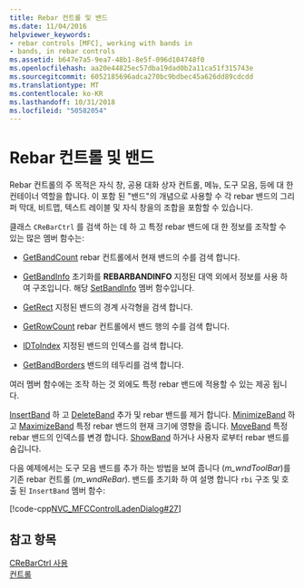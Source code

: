 ```yaml
---
title: Rebar 컨트롤 및 밴드
ms.date: 11/04/2016
helpviewer_keywords:
- rebar controls [MFC], working with bands in
- bands, in rebar controls
ms.assetid: b647e7a5-9ea7-48b1-8e5f-096d104748f0
ms.openlocfilehash: aa20e44825ec57dba19dad0b2a11ca51f315743e
ms.sourcegitcommit: 6052185696adca270bc9bdbec45a626dd89cdcdd
ms.translationtype: MT
ms.contentlocale: ko-KR
ms.lasthandoff: 10/31/2018
ms.locfileid: "50582054"
---
```

# <a name="rebar-controls-and-bands"></a>Rebar 컨트롤 및 밴드

Rebar 컨트롤의 주 목적은 자식 창, 공용 대화 상자 컨트롤, 메뉴, 도구 모음, 등에 대 한 컨테이너 역할을 합니다. 이 포함 된 "밴드"의 개념으로 사용할 수 각 rebar 밴드의 그리퍼 막대, 비트맵, 텍스트 레이블 및 자식 창을의 조합을 포함할 수 있습니다.

클래스 `CReBarCtrl` 를 검색 하는 데 하 고 특정 rebar 밴드에 대 한 정보를 조작할 수 있는 많은 멤버 함수는:

- [GetBandCount](../mfc/reference/crebarctrl-class.md#getbandcount) rebar 컨트롤에서 현재 밴드의 수를 검색 합니다.

- [GetBandInfo](../mfc/reference/crebarctrl-class.md#getbandinfo) 초기화를 **REBARBANDINFO** 지정된 대역 외에서 정보를 사용 하 여 구조입니다. 해당 [SetBandInfo](../mfc/reference/crebarctrl-class.md#setbandinfo) 멤버 함수입니다.

- [GetRect](../mfc/reference/crebarctrl-class.md#getrect) 지정된 밴드의 경계 사각형을 검색 합니다.

- [GetRowCount](../mfc/reference/crebarctrl-class.md#getrowcount) rebar 컨트롤에서 밴드 행의 수를 검색 합니다.

- [IDToIndex](../mfc/reference/crebarctrl-class.md#idtoindex) 지정된 밴드의 인덱스를 검색 합니다.

- [GetBandBorders](../mfc/reference/crebarctrl-class.md#getbandborders) 밴드의 테두리를 검색 합니다.

여러 멤버 함수에는 조작 하는 것 외에도 특정 rebar 밴드에 적용할 수 있는 제공 됩니다.

[InsertBand](../mfc/reference/crebarctrl-class.md#insertband) 하 고 [DeleteBand](../mfc/reference/crebarctrl-class.md#deleteband) 추가 및 rebar 밴드를 제거 합니다. [MinimizeBand](../mfc/reference/crebarctrl-class.md#minimizeband) 하 고 [MaximizeBand](../mfc/reference/crebarctrl-class.md#maximizeband) 특정 rebar 밴드의 현재 크기에 영향을 줍니다. [MoveBand](../mfc/reference/crebarctrl-class.md#moveband) 특정 rebar 밴드의 인덱스를 변경 합니다. [ShowBand](../mfc/reference/crebarctrl-class.md#showband) 하거나 사용자 로부터 rebar 밴드를 숨깁니다.

다음 예제에서는 도구 모음 밴드를 추가 하는 방법을 보여 줍니다 (*m_wndToolBar*)를 기존 rebar 컨트롤 (*m_wndReBar*). 밴드를 초기화 하 여 설명 합니다 `rbi` 구조 및 호출 된 `InsertBand` 멤버 함수:

[!code-cpp[NVC_MFCControlLadenDialog#27](../mfc/codesnippet/cpp/rebar-controls-and-bands_1.cpp)]

## <a name="see-also"></a>참고 항목

[CReBarCtrl 사용](../mfc/using-crebarctrl.md)<br/>
[컨트롤](../mfc/controls-mfc.md)

